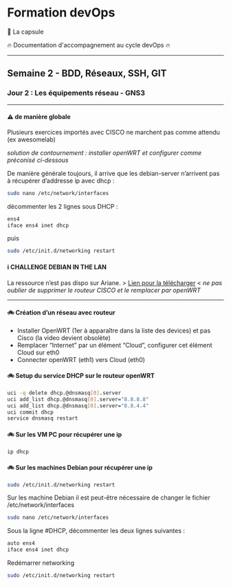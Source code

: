 # Formation devOps

:pill: La capsule

:fire:  Documentation d'accompagnement au cycle devOps :fire:

---

## Semaine 2 - BDD, Réseaux, SSH, GIT

### Jour 2 : Les équipements réseau - GNS3

---

#### :warning: de manière globale 

Plusieurs exercices importés avec CISCO ne marchent pas comme attendu (ex awesomelab)

_solution de contournement : installer openWRT et configurer comme préconisé ci-dessous_

De manière générale toujours, il arrive que les debian-server n’arrivent pas à récupérer d’addresse ip avec dhcp :

```bash
sudo nano /etc/network/interfaces
```
décommenter les 2 lignes sous DHCP :

```bash
ens4
iface ens4 inet dhcp
```

puis

```bash
sudo /etc/init.d/networking restart
```

#### :information_source: CHALLENGE DEBIAN IN THE LAN

La ressource n’est pas dispo sur Ariane. > [Lien pour la télécharger](https://static.lacapsule.academy/programs/devops-full-time/J10/debianinthelan.zip) <
_ne pas oublier de supprimer le routeur CISCO et le remplacer par openWRT_

---

#### :bike: Création d’un réseau avec routeur

- Installer OpenWRT (1er à apparaître dans la liste des devices) et pas Cisco
(la video devient obsolète)
- Remplacer “Internet” par un élément “Cloud”, configurer cet élément Cloud sur eth0
- Connecter openWRT (eth1) vers Cloud (eth0)

#### :bike: Setup du service DHCP sur le routeur openWRT

```bash
uci -q delete dhcp.@dnsmasq[0].server 
uci add_list dhcp.@dnsmasq[0].server="8.8.8.8" 
uci add_list dhcp.@dnsmasq[0].server="8.8.4.4" 
uci commit dhcp 
service dnsmasq restart
```

#### :bike: Sur les VM PC pour récupérer une ip

```bash
ip dhcp
```

#### :bike: Sur les machines Debian pour récupérer une ip

```bash
sudo /etc/init.d/networking restart
```

Sur les machine Debian il est peut-être nécessaire de changer le fichier /etc/network/interfaces

```bash
sudo nano /etc/network/interfaces
```

Sous la ligne #DHCP, décommenter les deux lignes suivantes :

```bash
auto ens4
iface ens4 inet dhcp
```

Redémarrer networking

```bash
sudo /etc/init.d/networking restart
```
